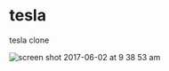 # tesla

tesla clone

![screen shot 2017-06-02 at 9 38 53 am](https://user-images.githubusercontent.com/14044898/39738710-e1a58a54-5249-11e8-9d03-b03dc0ea0779.png)

